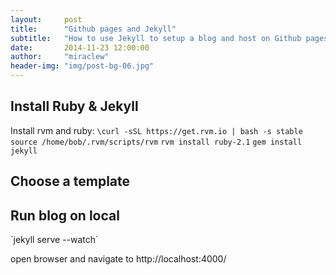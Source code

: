 ```yaml
---
layout:     post
title:      "Github pages and Jekyll"
subtitle:   "How to use Jekyll to setup a blog and host on Github pages"
date:       2014-11-23 12:00:00
author:     "miraclew"
header-img: "img/post-bg-06.jpg"
---
```


<h2>Install Ruby & Jekyll</h2>

Install rvm and ruby:
`\curl -sSL https://get.rvm.io | bash -s stable`
`source /home/bob/.rvm/scripts/rvm`
`rvm install ruby-2.1`
`gem install jekyll`

<h2>Choose a template</h2>

<h2>Run blog on local</h2>
`jekyll serve --watch`

open browser and navigate to http://localhost:4000/



